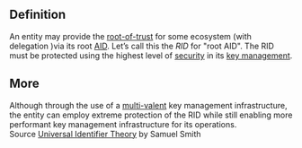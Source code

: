 ## Definition
An entity may provide the [root-of-trust](root-of-trust) for some ecosystem (with delegation )via its root [AID](AID). Let’s call this the _RID_ for "root AID". The RID must be protected using the highest level of [security](security) in its [key management](key-management).

## More

Although through the use of a [multi-valent](multi-valent) key management infrastructure, the entity can employ extreme protection of the RID while still enabling more performant key management infrastructure for its operations.  
Source [Universal Identifier Theory](https://github.com/SmithSamuelM/Papers/blob/master/whitepapers/IdentifierTheory_web.pdf) by Samuel Smith




